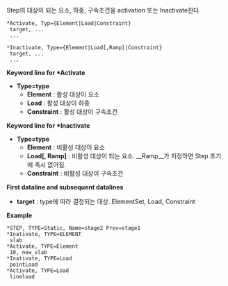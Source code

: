 Step의 대상이 되는 요소, 하중, 구속조건을 activation 또는 Inactivate한다. 

```
*Activate, Typ={Element|Load|Constraint}
 target, ...
 ...

*Inactivate, Type={Element|Load[,Ramp]|Constraint}
 target, ...
 ...
```

__Keyword line for *Activate__

- __Type=type__
    * __Element__ : 활성 대상이 요소  
    * __Load__ : 활성 대상이 하중
    * __Constraint__ : 활성 대상이 구속조건

__Keyword line for *Inactivate__

- __Type=type__
    * __Element__ : 비활성 대상이 요소  
    * __Load[, Ramp]__ : 비활성 대상이 되는 요소. __Ramp__가 지정하면 Step 초기에 즉시 없어짐.
    * __Constraint__ : 비활성 대상이 구속조건


__First dataline and subsequent datalines__

- __target__ : type에 따라 결정되는 대상. ElementSet, Load, Constraint


__Example__

```
*STEP, TYPE=Static, Name=stage2 Prev=stage1
*Inativate, TYPE=ELEMENT
 slab
*Activate, TYPE=Element
 10, new_slab
*Inativate, TYPE=Load
 pointLoad
*Activate, TYPE=Load
 lineload
```
             